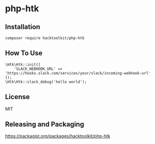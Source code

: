 # php-htk

## Installation

```
composer require hacktoolkit/php-htk
```

## How To Use

```
\Htk\Htk::init([
    'SLACK_WEBHOOK_URL' => 'https://hooks.slack.com/services/your/slack/incoming-webhook-url'
]);
\Htk\Htk::slack_debug('hello world');
```

## License

MIT

## Releasing and Packaging

https://packagist.org/packages/hacktoolkit/php-htk
